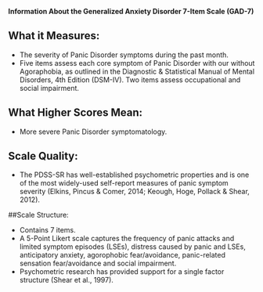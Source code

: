 **Information About the Generalized Anxiety Disorder 7-Item Scale (GAD-7)**

## What it Measures:
* The severity of Panic Disorder symptoms during the past month.
* Five items assess each core symptom of Panic Disorder with our without Agoraphobia, as outlined in the Diagnostic & Statistical Manual of Mental Disorders, 4th Edition (DSM-IV). Two items assess occupational and social impairment.


## What Higher Scores Mean:
* More severe Panic Disorder symptomatology.

## Scale Quality:
* The PDSS-SR has well-established psychometric properties and is one of the most widely-used self-report measures of panic symptom severity (Elkins, Pincus & Comer, 2014; Keough, Hoge, Pollack & Shear, 2012). 

##Scale Structure:
* Contains 7 items.
* A 5-Point Likert scale captures the frequency of panic attacks and limited symptom episodes (LSEs), distress caused by panic and LSEs, anticipatory anxiety, agorophobic fear/avoidance, panic-related sensation fear/avoidance and social impairment.
* Psychometric research has provided support for a single factor structure (Shear et al., 1997). 
